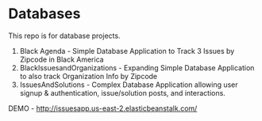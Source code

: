 # Databases

This repo is for database projects.
1. Black Agenda - Simple Database Application to Track 3 Issues by Zipcode in Black America
2. BlackIssuesandOrganizations - Expanding Simple Database Application to also track Organization Info by Zipcode
3. IssuesAndSolutions - Complex Database Application allowing user signup & authentication, issue/solution posts, and interactions.

DEMO - http://issuesapp.us-east-2.elasticbeanstalk.com/

